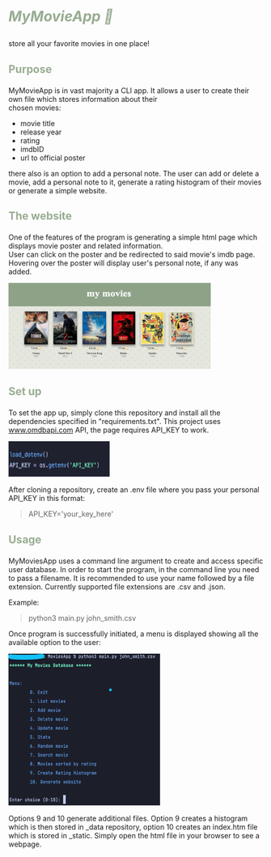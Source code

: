 # *<p style='color:#98ac92'>MyMovieApp 🎥</p>* 
store all your favorite movies in one place!

## <p style='color:#98ac92'>Purpose</p>

MyMovieApp is in vast majority a CLI app. It allows a user to create their own file which stores information about their  
chosen movies:
* movie title
* release year
* rating
* imdbID 
* url to official poster

there also is an option to add a personal note. 
The user can add or delete a movie, add a personal note to it, generate a rating histogram of their movies or generate a simple website.

## <p style='color:#98ac92'>The website</p>
One of the features of the program is generating a simple html page which displays movie poster and related information.  
User can click on the poster and be redirected to said movie's imdb page.
Hovering over the poster will display user's personal note, if any was added.

<img src="_images/web_page.png" width="400" height="170">

## <p style='color:#98ac92'>Set up</p>

To set the app up, simply clone this repository and install all the dependencies specified in "requirements.txt".
This project uses www.omdbapi.com API, the page requires API_KEY to work.

<img src="_images/add_key.png" width="200" height="70">

After cloning a repository, create an .env file where you pass your personal API_KEY in this format:

> API_KEY='your_key_here'

## <p style='color:#98ac92'>Usage</p>
MyMoviesApp uses a command line argument to create and access specific user database. In order to start the program, in  the command line you need to pass a filename.
It is recommended to use your name followed by a file extension. Currently supported file extensions are .csv and .json.

Example:
>python3 main.py john_smith.csv

Once program is successfully initiated, a menu is displayed showing all the available option to the user:

<img src="_images/menu.png" width="300" height="300">

Options 9 and 10 generate additional files.
Option 9 creates a histogram which is then stored in _data repository, option 10 creates an index.htm file which is stored in _static. Simply open the html file in your browser to see a webpage.


